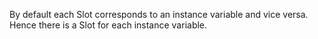 By default each Slot corresponds to an instance variable and vice versa. Hence there is a Slot for each instance variable.